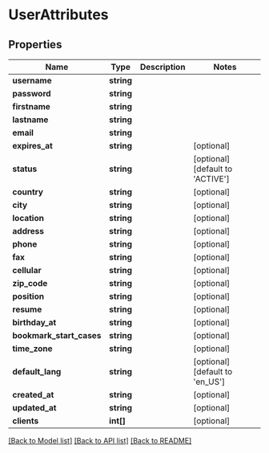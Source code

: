 # UserAttributes

## Properties
Name | Type | Description | Notes
------------ | ------------- | ------------- | -------------
**username** | **string** |  | 
**password** | **string** |  | 
**firstname** | **string** |  | 
**lastname** | **string** |  | 
**email** | **string** |  | 
**expires_at** | **string** |  | [optional] 
**status** | **string** |  | [optional] [default to 'ACTIVE']
**country** | **string** |  | [optional] 
**city** | **string** |  | [optional] 
**location** | **string** |  | [optional] 
**address** | **string** |  | [optional] 
**phone** | **string** |  | [optional] 
**fax** | **string** |  | [optional] 
**cellular** | **string** |  | [optional] 
**zip_code** | **string** |  | [optional] 
**position** | **string** |  | [optional] 
**resume** | **string** |  | [optional] 
**birthday_at** | **string** |  | [optional] 
**bookmark_start_cases** | **string** |  | [optional] 
**time_zone** | **string** |  | [optional] 
**default_lang** | **string** |  | [optional] [default to 'en_US']
**created_at** | **string** |  | [optional] 
**updated_at** | **string** |  | [optional] 
**clients** | **int[]** |  | [optional] 

[[Back to Model list]](../README.md#documentation-for-models) [[Back to API list]](../README.md#documentation-for-api-endpoints) [[Back to README]](../README.md)


